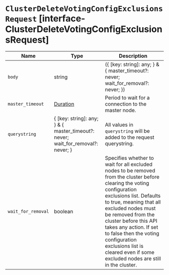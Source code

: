 # `ClusterDeleteVotingConfigExclusionsRequest` [interface-ClusterDeleteVotingConfigExclusionsRequest]

| Name | Type | Description |
| - | - | - |
| `body` | string | ({ [key: string]: any; } & { master_timeout?: never; wait_for_removal?: never; }) | All values in `body` will be added to the request body. |
| `master_timeout` | [Duration](./Duration.md) | Period to wait for a connection to the master node. |
| `querystring` | { [key: string]: any; } & { master_timeout?: never; wait_for_removal?: never; } | All values in `querystring` will be added to the request querystring. |
| `wait_for_removal` | boolean | Specifies whether to wait for all excluded nodes to be removed from the cluster before clearing the voting configuration exclusions list. Defaults to true, meaning that all excluded nodes must be removed from the cluster before this API takes any action. If set to false then the voting configuration exclusions list is cleared even if some excluded nodes are still in the cluster. |

